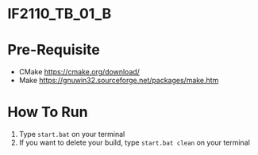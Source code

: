 # IF2110_TB_01_B

# Pre-Requisite
- CMake https://cmake.org/download/
- Make https://gnuwin32.sourceforge.net/packages/make.htm

# How To Run
1. Type `start.bat` on your terminal
2. If you want to delete your build, type `start.bat clean` on your terminal
